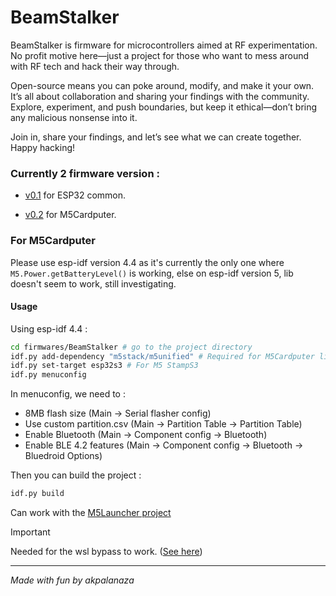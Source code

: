 # BeamStalker

BeamStalker is firmware for microcontrollers aimed at RF experimentation. No profit motive here—just a project for those who want to mess around with RF tech and hack their way through.

Open-source means you can poke around, modify, and make it your own. It’s all about collaboration and sharing your findings with the community. Explore, experiment, and push boundaries, but keep it ethical—don’t bring any malicious nonsense into it. 

Join in, share your findings, and let’s see what we can create together. Happy hacking!


### Currently 2 firmware version :

- [v0.1](https://github.com/Retr0Kr0dy/BeamStalker/tree/v0.1) for ESP32 common.

- [v0.2](https://github.com/Retr0Kr0dy/BeamStalker/tree/v0.2) for M5Cardputer.


### For M5Cardputer

Please use esp-idf version 4.4 as it's currently the only one where `M5.Power.getBatteryLevel()` is working, else on esp-idf version 5, lib doesn't seem to work, still investigating.

#### Usage

Using esp-idf 4.4 :

```sh
cd firmwares/BeamStalker # go to the project directory
idf.py add-dependency "m5stack/m5unified" # Required for M5Cardputer lib
idf.py set-target esp32s3 # For M5 StampS3
idf.py menuconfig
```

In menuconfig, we need to :

- 8MB flash size (Main -> Serial flasher config)
- Use custom partition.csv (Main -> Partition Table -> Partition Table)
- Enable Bluetooth (Main -> Component config -> Bluetooth)
- Enable BLE 4.2 features (Main -> Component config -> Bluetooth -> Bluedroid Options)

Then you can build the project : 

```sh
idf.py build
```

Can work with the [M5Launcher project](https://github.com/bmorcelli/M5Stick-Launcher)

> [!IMPORTANT]
> Needed for the wsl bypass to work. ([See here](https://github.com/Retr0Kr0dy/esp-idf_wsl_bypass))

---
*Made with fun by akpalanaza*

